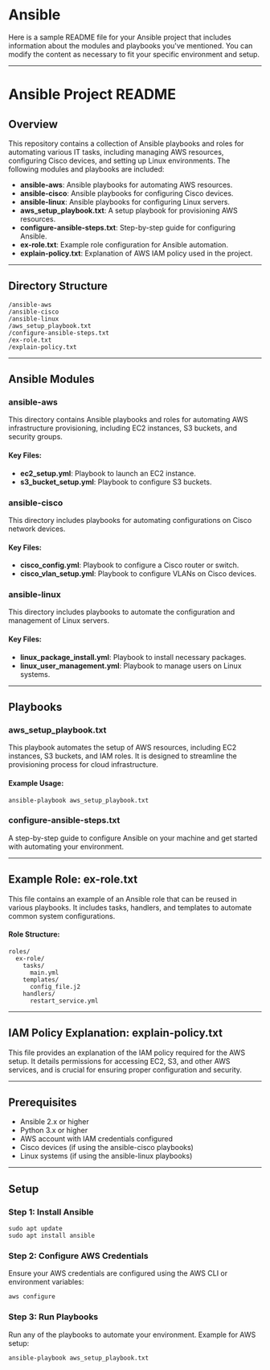 # Ansible
Here is a sample README file for your Ansible project that includes information about the modules and playbooks you've mentioned. You can modify the content as necessary to fit your specific environment and setup.

---

# Ansible Project README

## Overview

This repository contains a collection of Ansible playbooks and roles for automating various IT tasks, including managing AWS resources, configuring Cisco devices, and setting up Linux environments. The following modules and playbooks are included:

- **ansible-aws**: Ansible playbooks for automating AWS resources.
- **ansible-cisco**: Ansible playbooks for configuring Cisco devices.
- **ansible-linux**: Ansible playbooks for configuring Linux servers.
- **aws_setup_playbook.txt**: A setup playbook for provisioning AWS resources.
- **configure-ansible-steps.txt**: Step-by-step guide for configuring Ansible.
- **ex-role.txt**: Example role configuration for Ansible automation.
- **explain-policy.txt**: Explanation of AWS IAM policy used in the project.

---

## Directory Structure

```
/ansible-aws
/ansible-cisco
/ansible-linux
/aws_setup_playbook.txt
/configure-ansible-steps.txt
/ex-role.txt
/explain-policy.txt
```

---

## Ansible Modules

### ansible-aws

This directory contains Ansible playbooks and roles for automating AWS infrastructure provisioning, including EC2 instances, S3 buckets, and security groups.

#### Key Files:
- **ec2_setup.yml**: Playbook to launch an EC2 instance.
- **s3_bucket_setup.yml**: Playbook to configure S3 buckets.

### ansible-cisco

This directory includes playbooks for automating configurations on Cisco network devices.

#### Key Files:
- **cisco_config.yml**: Playbook to configure a Cisco router or switch.
- **cisco_vlan_setup.yml**: Playbook to configure VLANs on Cisco devices.

### ansible-linux

This directory includes playbooks to automate the configuration and management of Linux servers.

#### Key Files:
- **linux_package_install.yml**: Playbook to install necessary packages.
- **linux_user_management.yml**: Playbook to manage users on Linux systems.

---

## Playbooks

### aws_setup_playbook.txt

This playbook automates the setup of AWS resources, including EC2 instances, S3 buckets, and IAM roles. It is designed to streamline the provisioning process for cloud infrastructure.

#### Example Usage:
```
ansible-playbook aws_setup_playbook.txt
```

### configure-ansible-steps.txt

A step-by-step guide to configure Ansible on your machine and get started with automating your environment.

---

## Example Role: ex-role.txt

This file contains an example of an Ansible role that can be reused in various playbooks. It includes tasks, handlers, and templates to automate common system configurations.

#### Role Structure:
```
roles/
  ex-role/
    tasks/
      main.yml
    templates/
      config_file.j2
    handlers/
      restart_service.yml
```

---

## IAM Policy Explanation: explain-policy.txt

This file provides an explanation of the IAM policy required for the AWS setup. It details permissions for accessing EC2, S3, and other AWS services, and is crucial for ensuring proper configuration and security.

---

## Prerequisites

- Ansible 2.x or higher
- Python 3.x or higher
- AWS account with IAM credentials configured
- Cisco devices (if using the ansible-cisco playbooks)
- Linux systems (if using the ansible-linux playbooks)

---

## Setup

### Step 1: Install Ansible

```
sudo apt update
sudo apt install ansible
```

### Step 2: Configure AWS Credentials

Ensure your AWS credentials are configured using the AWS CLI or environment variables:

```
aws configure
```

### Step 3: Run Playbooks

Run any of the playbooks to automate your environment. Example for AWS setup:

```
ansible-playbook aws_setup_playbook.txt
```

